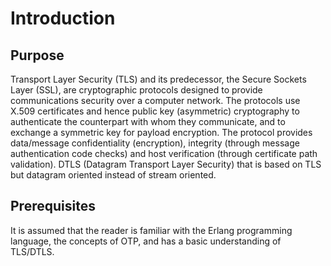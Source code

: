 # Introduction

## Purpose

Transport Layer Security (TLS) and its predecessor, the Secure Sockets Layer (SSL), are cryptographic protocols designed to provide communications security over a computer network. The protocols use X.509 certificates and hence public key (asymmetric) cryptography to authenticate the counterpart with whom they communicate, and to exchange a symmetric key for payload encryption. The protocol provides data/message confidentiality (encryption), integrity (through message authentication code checks) and host verification (through certificate path validation). DTLS (Datagram Transport Layer Security) that is based on TLS but datagram oriented instead of stream oriented.

## Prerequisites

It is assumed that the reader is familiar with the Erlang programming language, the concepts of OTP, and has a basic understanding of TLS/DTLS.
